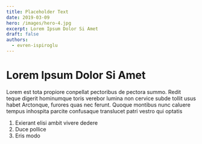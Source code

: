 ```yaml
---
title: Placeholder Text
date: 2019-03-09
hero: /images/hero-4.jpg
excerpt: Lorem Ipsum Dolor Si Amet
draft: false
authors:
  - evren-ispiroglu
---
```




# Lorem Ipsum Dolor Si Amet

 Lorem est tota propiore conpellat pectoribus de
  pectora summo. <!--more-->Redit teque digerit hominumque toris verebor lumina non cervice
  subde tollit usus habet Arctonque, furores quas nec ferunt. Quoque montibus nunc
  caluere tempus inhospita parcite confusaque translucet patri vestro qui optatis

  1. Exierant elisi ambit vivere dedere
  2. Duce pollice
  3. Eris modo
